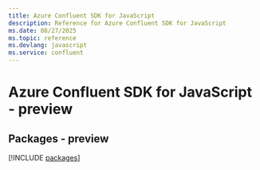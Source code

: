 ```yaml
---
title: Azure Confluent SDK for JavaScript
description: Reference for Azure Confluent SDK for JavaScript
ms.date: 08/27/2025
ms.topic: reference
ms.devlang: javascript
ms.service: confluent
---
```

# Azure Confluent SDK for JavaScript - preview
## Packages - preview
[!INCLUDE [packages](confluent-index.md)]